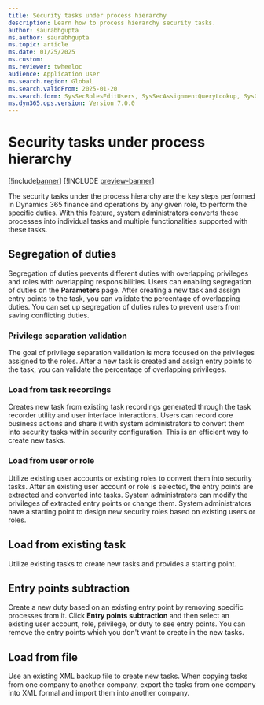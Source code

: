 ```yaml
--- 
title: Security tasks under process hierarchy
description: Learn how to process hierarchy security tasks. 
author: saurabhgupta
ms.author: saurabhgupta
ms.topic: article
ms.date: 01/25/2025
ms.custom: 
ms.reviewer: twheeloc
audience: Application User
ms.search.region: Global
ms.search.validFrom: 2025-01-20
ms.search.form: SysSecRolesEditUsers, SysSecAssignmentQueryLookup, SysQueryForm, SysSecRoleExcludeUsers
ms.dyn365.ops.version: Version 7.0.0 
---
```


# Security tasks under process hierarchy

[!include[banner](../../../finance/includes/banner.md)]
[!INCLUDE [preview-banner](~/../shared-content/shared/preview-includes/preview-banner.md)]

The security tasks under the process hierarchy are the key steps performed in Dynamics 365 finance and operations by any given role, to perform the specific duties. With this feature, system administrators converts these processes into individual tasks and multiple functionalities supported with these tasks. 

## Segregation of duties
Segregation of duties prevents different duties with overlapping privileges and roles with overlapping responsibilities. Users can enabling segregation of duties on the **Parameters** page. After creating a new task and assign entry points to the task, you can validate the percentage of overlapping duties. You can set up segregation of duties rules to prevent users from saving conflicting duties.

### Privilege separation validation
The goal of privilege separation validation is more focused on the privileges assigned to the roles. After a new task is created and assign entry points to the task, you can validate the percentage of overlapping privileges.

### Load from task recordings
Creates new task from existing task recordings generated through the task recorder utility and user interface interactions. Users can record core business actions and share it with system administrators to convert them into security tasks within security configuration. This is an efficient way to create new tasks.

### Load from user or role
Utilize existing user accounts or existing roles to convert them into security tasks. After an existing user account or role is selected, the entry points are extracted and converted into tasks. System administrators can modify the privileges of extracted entry points or change them. System administrators have a starting point to design new security roles based on existing users or roles. 

## Load from existing task
Utilize existing tasks to create new tasks and provides a starting point. 

## Entry points subtraction
Create a new duty based on an existing entry point by removing specific processes from it. Click **Entry points subtraction** and then select an existing user account, role, privilege, or duty to see entry points. You can remove the entry points which you don't want to create in the new tasks. 

## Load from file
Use an existing XML backup file to create new tasks. When copying tasks from one company to another company, export the tasks from one company into XML formal and import them into another company.
